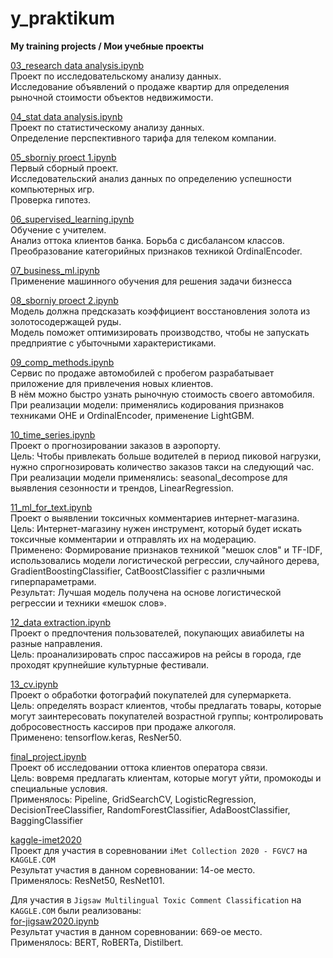 # y_praktikum
**My training projects / Мои учебные проекты**

[3]: https://github.com/ponandrew100/y_praktikum/blob/master/03_research%20data%20analysis/03_research%20data%20analysis.ipynb  
[4]: https://github.com/ponandrew100/y_praktikum/blob/master/04_stat%20data%20analysis/04_stat%20data%20analysis.ipynb  
[5]: https://github.com/ponandrew100/y_praktikum/blob/master/05_sborniy%20proect%201/05_sborniy%20proect%201.ipynb  
[6]: https://github.com/ponandrew100/y_praktikum/blob/master/06_supervised_learning/06_supervised_learning.ipynb  
[7]: https://github.com/ponandrew100/y_praktikum/blob/master/07_business_ml/07_business_ml.ipynb  
[8]: https://github.com/ponandrew100/y_praktikum/blob/master/08_sborniy%20proect%202/08_sborniy%20proect%202.ipynb  
[9]: https://github.com/ponandrew100/y_praktikum/blob/master/09_comp_methods/09_comp_methods.ipynb  
[10]: https://github.com/ponandrew100/y_praktikum/blob/master/10_time_series/10_time_series.ipynb  
[11]: https://github.com/ponandrew100/y_praktikum/blob/master/11_ml_for_text/11_ml_for_text.ipynb  
[12]: https://github.com/ponandrew100/y_praktikum/blob/master/12_data%20extraction/12_data%20extraction.ipynb  
[13]: https://github.com/ponandrew100/y_praktikum/blob/master/13_cv/13_cv.ipynb  
[14]: https://github.com/ponandrew100/y_praktikum/blob/master/final_project/final_project.ipynb  
[15]: https://github.com/ponandrew100/y_praktikum/tree/master/kaggle-imet2020  
[17]: https://github.com/ponandrew100/y_praktikum/blob/master/for-jigsaw2020/for-jigsaw2020.ipynb    

[03_research data analysis.ipynb][3]  
Проект по исследовательскому анализу данных.  
Исследование объявлений о продаже квартир для определения рыночной стоимости объектов недвижимости.

[04_stat data analysis.ipynb][4]  
Проект по статистическому анализу данных.  
Определение перспективного тарифа для телеком компании.

[05_sborniy proect 1.ipynb][5]  
Первый сборный проект.  
Исследовательский анализ данных по определению успешности компьютерных игр.  
Проверка гипотез.

[06_supervised_learning.ipynb][6]  
Обучение с учителем.  
Анализ оттока клиентов банка. Борьба с дисбалансом классов.  
Преобразование категорийных признаков техникой OrdinalEncoder.

[07_business_ml.ipynb][7]  
Применение машинного обучения для решения задачи бизнесса  

[08_sborniy proect 2.ipynb][8]  
Модель должна предсказать коэффициент восстановления золота из золотосодержащей руды.   
Модель поможет оптимизировать производство, чтобы не запускать предприятие с убыточными характеристиками.  

[09_comp_methods.ipynb][9]  
Сервис по продаже автомобилей с пробегом разрабатывает приложение для привлечения новых клиентов.  
В нём можно быстро узнать рыночную стоимость своего автомобиля.  
При реализации модели: применялись кодирования признаков техниками OHE и OrdinalEncoder, применение LightGBM.

[10_time_series.ipynb][10]  
Проект о прогнозировании заказов в аэропорту.  
Цель: Чтобы привлекать больше водителей в период пиковой нагрузки, нужно спрогнозировать количество заказов такси на следующий час.  
При реализации модели применялись: seasonal_decompose для выявления сезонности и трендов, LinearRegression.

[11_ml_for_text.ipynb][11]  
Проект о выявлении токсичных комментариев интернет-магазина.  
Цель: Интернет-магазину нужен инструмент, который будет искать токсичные комментарии и отправлять их на модерацию.  
Применено: Формирование признаков техникой "мешок слов" и TF-IDF, использовались модели логистической регрессии, случайного дерева, GradientBoostingClassifier, CatBoostClassifier с различными гиперпараметрами.  
Результат: Лучшая модель получена на основе логистической регрессии и техники «мешок слов».

[12_data extraction.ipynb][12]  
Проект о предпочтения пользователей, покупающих авиабилеты на разные направления.  
Цель: проанализировать спрос пассажиров на рейсы в города, где проходят крупнейшие культурные фестивали.

[13_cv.ipynb][13]  
Проект о обработки фотографий покупателей для супермаркета.  
Цель: определять возраст клиентов, чтобы предлагать товары, которые могут заинтересовать покупателей возрастной группы;
контролировать добросовестность кассиров при продаже алкоголя.  
Применено: tensorflow.keras, ResNer50.

[final_project.ipynb][14]  
Проект об исследовании оттока клиентов оператора связи.  
Цель: вовремя предлагать клиентам, которые могут уйти, промокоды и специальные условия.  
Применялось: Pipeline, GridSearchCV, LogisticRegression, DecisionTreeClassifier, RandomForestClassifier, AdaBoostClassifier, BaggingClassifier

[kaggle-imet2020][15]  
Проект для участия в соревновании `iMet Collection 2020 - FGVC7` на `KAGGLE.COM`  
Результат участия в данном соревновании: 14-ое место.  
Применялось: ResNet50, ResNet101.

Для участия в `Jigsaw Multilingual Toxic Comment Classification` на `KAGGLE.COM` были реализованы:  
[for-jigsaw2020.ipynb][17]  
Результат участия в данном соревновании: 669-ое место.  
Применялось: BERT, RoBERTa, Distilbert.
